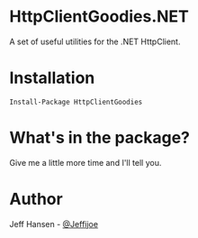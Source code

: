 # HttpClientGoodies.NET

A set of useful utilities for the .NET HttpClient.

# Installation

```
Install-Package HttpClientGoodies
```

# What's in the package?

Give me a little more time and I'll tell you.

# Author

Jeff Hansen - [@Jeffijoe](https://twitter.com/Jeffijoe)
